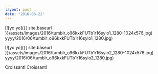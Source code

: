 ```yaml
---
layout: post
date: "2016-06-22"
---
```


[![yo yo]({{ site.baseurl }}/assets/images/2016/tumblr_o96kxkFUTb1r16syio1_1280-1024x576.jpg) yyyy/2016/06/tumblr_o96kxkFUTb1r16syio1_1280.jpg)

[![yo yo]({{ site.baseurl }}/assets/images/2016/tumblr_o96kxkFUTb1r16syio2_1280-1024x576.jpg) yyyy/2016/06/tumblr_o96kxkFUTb1r16syio2_1280.jpg)

Croissant! Croissant!

